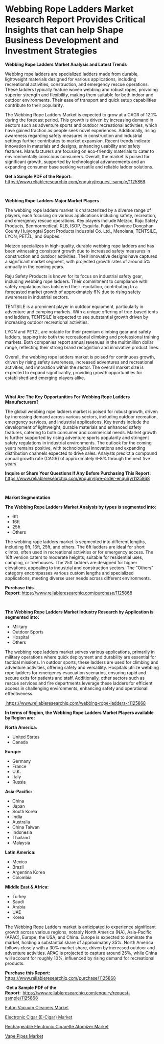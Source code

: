 <p><h1>Webbing Rope Ladders Market Research Report Provides Critical Insights that can help Shape Business Development and Investment Strategies</h1></p><p><strong>Webbing Rope Ladders Market Analysis and Latest Trends</strong></p>
<p><p>Webbing rope ladders are specialized ladders made from durable, lightweight materials designed for various applications, including recreational activities, construction, and emergency rescue operations. These ladders typically feature woven webbing and robust ropes, providing superior strength and flexibility, making them suitable for both indoor and outdoor environments. Their ease of transport and quick setup capabilities contribute to their popularity.</p><p>The Webbing Rope Ladders Market is expected to grow at a CAGR of 12.1% during the forecast period. This growth is driven by increasing demand in sectors such as adventure sports and outdoor recreational activities, which have gained traction as people seek novel experiences. Additionally, rising awareness regarding safety measures in construction and industrial settings further contributes to market expansion. Recent trends indicate innovation in materials and designs, enhancing usability and safety features. Manufacturers are focusing on eco-friendly materials to cater to environmentally conscious consumers. Overall, the market is poised for significant growth, supported by technological advancements and an expanding consumer base seeking versatile and reliable ladder solutions.</p></p>
<p><strong>Get a Sample PDF of the Report:&nbsp;</strong> <a href="https://www.reliableresearchiq.com/enquiry/request-sample/1125868?utm_campaign=1137&utm_medium=2&utm_source=Github&utm_content=ia&utm_term=09022025&utm_id=webbing-rope-ladders">https://www.reliableresearchiq.com/enquiry/request-sample/1125868</a></p>
<p>&nbsp;</p>
<p><strong>Webbing Rope Ladders Major Market Players</strong></p>
<p><p>The webbing rope ladders market is characterized by a diverse range of players, each focusing on various applications including safety, recreation, and emergency rescue operations. Key players include Metzco, Raju Safety Products, Benmormedical, RLB, ISOP, Esquirla, Fujian Province Dongshan County Huiyongtai Sport Products Industrial Co. Ltd., Menolana, TENTSILE, LYON, PETZL, and Gupbes.</p><p>Metzco specializes in high-quality, durable webbing rope ladders and has been witnessing consistent growth due to increased safety measures in construction and outdoor activities. Their innovative designs have captured a significant market segment, with projected growth rates of around 5% annually in the coming years.</p><p>Raju Safety Products is known for its focus on industrial safety gear, including webbing rope ladders. Their commitment to compliance with safety regulations has bolstered their reputation, contributing to a forecasted market growth of approximately 6% due to rising safety awareness in industrial sectors.</p><p>TENTSILE is a prominent player in outdoor equipment, particularly in adventure and camping markets. With a unique offering of tree-based tents and ladders, TENTSILE is expected to see substantial growth driven by increasing outdoor recreational activities.</p><p>LYON and PETZL are notable for their premium climbing gear and safety ladders, tapping into both the recreational climbing and professional training markets. Both companies report annual revenues in the multimillion dollar range, reflecting their strong brand recognition and innovative product lines.</p><p>Overall, the webbing rope ladders market is poised for continuous growth, driven by rising safety awareness, increased adventures and recreational activities, and innovation within the sector. The overall market size is expected to expand significantly, providing growth opportunities for established and emerging players alike.</p></p>
<p>&nbsp;</p>
<p><strong>What Are The Key Opportunities For Webbing Rope Ladders Manufacturers?</strong></p>
<p><p>The global webbing rope ladders market is poised for robust growth, driven by increasing demand across various sectors, including outdoor recreation, emergency services, and industrial applications. Key trends include the development of lightweight, durable materials and enhanced safety features, catering to both consumer and commercial needs. Market growth is further supported by rising adventure sports popularity and stringent safety regulations in industrial environments. The outlook for the coming years remains positive, with technological innovations and expanding distribution channels expected to drive sales. Analysts predict a compound annual growth rate (CAGR) of approximately 6-8% through the next five years.</p></p>
<p><strong>Inquire or Share Your Questions If Any Before Purchasing This Report:</strong> <a href="https://www.reliableresearchiq.com/enquiry/pre-order-enquiry/1125868?utm_campaign=1137&utm_medium=2&utm_source=Github&utm_content=ia&utm_term=09022025&utm_id=webbing-rope-ladders">https://www.reliableresearchiq.com/enquiry/pre-order-enquiry/1125868</a></p>
<p>&nbsp;</p>
<p><strong>Market Segmentation</strong></p>
<p><strong>The Webbing Rope Ladders Market Analysis by types is segmented into:</strong></p>
<p><ul><li>6ft</li><li>16ft</li><li>25ft</li><li>Others</li></ul></p>
<p><p>The webbing rope ladders market is segmented into different lengths, including 6ft, 16ft, 25ft, and others. The 6ft ladders are ideal for short climbs, often used in recreational activities or for emergency access. The 16ft version caters to moderate heights, suitable for residential uses, camping, or treehouses. The 25ft ladders are designed for higher elevations, appealing to industrial and construction sectors. The "Others" category encompasses various custom lengths and specialized applications, meeting diverse user needs across different environments.</p></p>
<p><strong>Purchase this Report:&nbsp;</strong><a href="https://www.reliableresearchiq.com/purchase/1125868?utm_campaign=1137&utm_medium=2&utm_source=Github&utm_content=ia&utm_term=09022025&utm_id=webbing-rope-ladders">https://www.reliableresearchiq.com/purchase/1125868</a></p>
<p>&nbsp;</p>
<p><strong>The Webbing Rope Ladders Market Industry Research by Application is segmented into:</strong></p>
<p><ul><li>Military</li><li>Outdoor Sports</li><li>Hospital</li><li>Others</li></ul></p>
<p><p>The webbing rope ladders market serves various applications, primarily in military operations where quick deployment and durability are essential for tactical missions. In outdoor sports, these ladders are used for climbing and adventure activities, offering safety and versatility. Hospitals utilize webbing rope ladders for emergency evacuation scenarios, ensuring rapid and secure exits for patients and staff. Additionally, other sectors such as rescue services and fire departments leverage these ladders for efficient access in challenging environments, enhancing safety and operational effectiveness.</p></p>
<p><a href="https://www.reliableresearchiq.com/webbing-rope-ladders-r1125868?utm_campaign=1137&utm_medium=2&utm_source=Github&utm_content=ia&utm_term=09022025&utm_id=webbing-rope-ladders">&nbsp;https://www.reliableresearchiq.com/webbing-rope-ladders-r1125868</a></p>
<p><strong>In terms of Region, the Webbing Rope Ladders Market Players available by Region are:</strong></p>
<p>
    <p> <strong> North America: </strong>
        <ul>
            <li>United States</li>
            <li>Canada</li>
        </ul>
        </p> 
    <p> <strong> Europe: </strong>
        <ul>
            <li>Germany</li>
            <li>France</li>
            <li>U.K.</li>
            <li>Italy</li>
            <li>Russia</li>
        </ul>
        </p> 
    <p> <strong> Asia-Pacific: </strong>
        <ul>
            <li>China</li>
            <li>Japan</li>
            <li>South Korea</li>
            <li>India</li>
            <li>Australia</li>
            <li>China Taiwan</li>
            <li>Indonesia</li>
            <li>Thailand</li>
            <li>Malaysia</li>
        </ul>
        </p> 
    <p> <strong> Latin America: </strong>
        <ul>
            <li>Mexico</li>
            <li>Brazil</li>
            <li>Argentina Korea</li>
            <li>Colombia</li>
        </ul>
        </p> 
    <p> <strong> Middle East & Africa: </strong>
        <ul>
            <li>Turkey</li>
            <li>Saudi</li>
            <li>Arabia</li>
            <li>UAE</li>
            <li>Korea</li>
        </ul>
    </p>
    </p>
<p><p>The Webbing Rope Ladders market is anticipated to experience significant growth across various regions, notably North America (NA), Asia-Pacific (APAC), Europe, the USA, and China. Europe is expected to dominate the market, holding a substantial share of approximately 35%. North America follows closely with a 30% market share, driven by increased outdoor and adventure activities. APAC is projected to capture around 25%, while China will account for roughly 10%, influenced by rising demand for recreational products.</p></p>
<p><strong>Purchase this Report: </strong><a href="https://www.reliableresearchiq.com/purchase/1125868?utm_campaign=1137&utm_medium=2&utm_source=Github&utm_content=ia&utm_term=09022025&utm_id=webbing-rope-ladders">https://www.reliableresearchiq.com/purchase/1125868</a></p>
<p>&nbsp;<strong>Get a Sample PDF of the Report:&nbsp;&nbsp;</strong><a href="https://www.reliableresearchiq.com/enquiry/request-sample/1125868?utm_campaign=1137&utm_medium=2&utm_source=Github&utm_content=ia&utm_term=09022025&utm_id=webbing-rope-ladders">https://www.reliableresearchiq.com/enquiry/request-sample/1125868</a></p>
<p><strong></strong></p>
<p><p><a href="https://github.com/yecafbiso/Market-Research-Report-List-1/blob/main/futon-vacuum-cleaners-market.md?utm_campaign=1137&utm_medium=2&utm_source=Github&utm_content=ia&utm_term=09022025&utm_id=webbing-rope-ladders">Futon Vacuum Cleaners Market</a></p><p><a href="https://github.com/okonjinerka/Market-Research-Report-List-1/blob/main/electronic-cigar-e-cigar-market.md?utm_campaign=1137&utm_medium=2&utm_source=Github&utm_content=ia&utm_term=09022025&utm_id=webbing-rope-ladders">Electronic Cigar (E-Cigar) Market</a></p><p><a href="https://github.com/rrosasdaunas/Market-Research-Report-List-1/blob/main/rechargeable-electronic-cigarette-atomizer-market.md?utm_campaign=1137&utm_medium=2&utm_source=Github&utm_content=ia&utm_term=09022025&utm_id=webbing-rope-ladders">Rechargeable Electronic Cigarette Atomizer Market</a></p><p><a href="https://github.com/ansanokajabi/Market-Research-Report-List-1/blob/main/vape-pipes-market.md?utm_campaign=1137&utm_medium=2&utm_source=Github&utm_content=ia&utm_term=09022025&utm_id=webbing-rope-ladders">Vape Pipes Market</a></p></p>